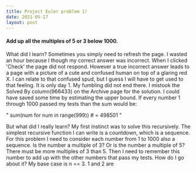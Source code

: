 ```yaml
---
title: Project Euler problem 1!
date: 2021-05-17
layout: post
---
```

#### Add up all the multiples of 5 or 3 below 1000.

What did I learn?
Sometimes you simply need to refresh the page. I wasted an hour because I though my correct answer was incorrect. When I clicked 'Check' the page did not respond. However a true incorrect answer leads to a page with a picture of a cute and confused human on top of a glaring red X. I can relate to that confused spud, but I guess I will have to get used to that feeling. It is only day 1. My fumbling did not end there. I mistook the Solved By column(966433) on the Archive page for the solution. I could have saved some time by estimating the upper bound. If every number 1 through 1000 passed my tests than the sum would be:

"
sum(num for num in range(999)) # = 498501
"

But what did I really learn?
My first instinct was to solve this recursively. The simplest recursive function I can write is a countdown, which is a sequence. For this problem I need to consider each number from 1 to 1000 also a sequence. Is the number a multiple of 3? Or is the number a multiple of 5? There must be more multiples of 3 than 5. Then I need to remember this number to add up with the other numbers that pass my tests. How do I go about it? My base case is n == 3. 1 and 2 are 
